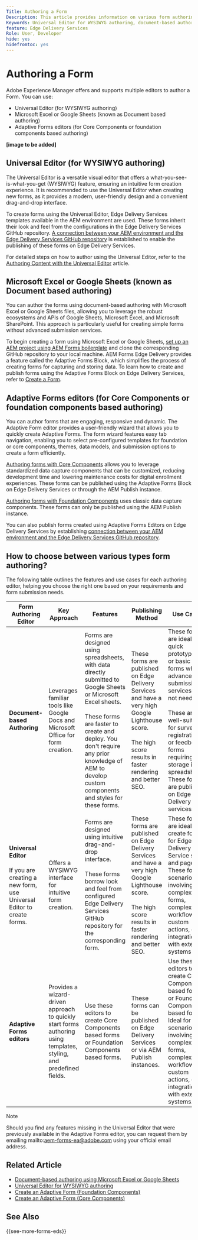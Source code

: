 ```yaml
---
Title: Authoring a Form
Description: This article provides information on various form authoring platforms, including the Universal Editor, document-based authoring, and Adaptive Forms editors (Core Components and Foundation Components).
Keywords: Universal Editor for WYSIWYG authoring, document-based authoring, Adaptive Forms editors, Adaptive Forms editors for Core Components authoring, Adaptive Forms editors for Foundation Components authoring
feature: Edge Delivery Services
Role: User, Developer
hide: yes
hidefromtoc: yes
---
```


# Authoring a Form

Adobe Experience Manager offers and supports multiple editors to author a Form. You can use:
* Universal Editor (for WYSIWYG authoring)
* Microsoft Excel or Google Sheets (known as Document based authoring)
* Adaptive Forms editors (for Core Components or foundation components based authoring)

**[image to be added]**

## Universal Editor (for WYSIWYG authoring)

The Universal Editor is a versatile visual editor that offers a what-you-see-is-what-you-get (WYSIWYG) feature, ensuring an intuitive form creation experience. It is recommended to use the Universal Editor when creating new forms, as it provides a modern, user-friendly design and a convenient drag-and-drop interface.

To create forms using the Universal Editor, Edge Delivery Services templates available in the AEM environment are used. These forms inherit their look and feel from the configurations in the Edge Delivery Services GitHub repository. [A connection between your AEM environment and the Edge Delivery Services GitHub repository](/help/edge/docs/forms/publishing-forms.md) is established to enable the publishing of these forms on Edge Delivery Services.

For detailed steps on how to author using the Universal Editor, refer to the [Authoring Content with the Universal Editor](https://experienceleague.adobe.com/en/docs/experience-manager-cloud-service/content/sites/authoring/universal-editor/authoring) article.

## Microsoft Excel or Google Sheets (known as Document based authoring)

You can author the forms using document-based authoring with Microsoft Excel or Google Sheets files, allowing you to leverage the robust ecosystems and APIs of Google Sheets, Microsoft Excel, and Microsoft SharePoint. This approach is particularly useful for creating simple forms without advanced submission services.

To begin creating a form using Microsoft Excel or Google Sheets, [set up an AEM project using AEM Forms boilerplate](/help/edge/docs/forms/tutorial.md#create-a-new-aem-project-pre-configured-with-adaptive-forms-block) and clone the corresponding GitHub repository to your local machine. AEM Forms Edge Delivery provides a feature called the Adaptive Forms Block, which simplifies the process of creating forms for capturing and storing data. To learn how to create and publish forms using the Adaptive Forms Block on Edge Delivery Services, refer to [Create a Form](/help/edge/docs/forms/create-forms.md).

## Adaptive Forms editors (for Core Components or foundation components based authoring)

You can author forms that are engaging, responsive and dynamic. The Adaptive Form editor provides a user-friendly wizard that allows you to quickly create Adaptive Forms. The form wizard features easy tab navigation, enabling you to select pre-configured templates for foundation or core components, themes, data models, and submission options to create a form efficiently. 

[Authoring forms with Core Components](/help/forms/creating-adaptive-form-core-components.md) allows you to leverage standardized data capture components that can be customized, reducing development time and lowering maintenance costs for digital enrollment experiences. These forms can be published using the Adaptive Forms Block on Edge Delivery Services or through the AEM Publish instance. 

[Authoring forms with Foundation Components](/help/forms/create-an-adaptive-form.md) uses classic data capture components. These forms can only be published using the AEM Publish instance. 

You can also publish forms created using Adaptive Forms Editors on Edge Delivery Services by establishing [connection between your AEM environment and the Edge Delivery Services GitHub repository](/help/edge/docs/forms/publishing-forms.md).

## How to choose between various types form authoring?

The following table outlines the features and use cases for each authoring editor, helping you choose the right one based on your requirements and form submission needs. 

| **Form Authoring Editor**    | **Key Approach**| **Features** | **Publishing Method** | **Use Cases** |
|--------|-----------|-------|-------|------------------------------------------------|
| **Document-based Authoring**    |  Leverages familiar tools like Google Docs and Microsoft Office for form creation.| Forms are designed using spreadsheets, with data directly submitted to Google Sheets or Microsoft Excel sheets. </br> </br> These forms are faster to create and deploy. You don't require any prior knowledge of AEM to develop custom components and styles for these forms.  | These forms are published on Edge Delivery Services and have a very high Google Lighthouse score. </br> </br>  The high score results in faster rendering and better SEO. | These forms are ideal for quick prototyping or basic forms where advanced submission services are not needed. </br> </br>  These are well-suited for surveys, registration, or feedback forms requiring data storage in spreadsheets. These forms are published on Edge Delivery services |  
| **Universal Editor**  </br> </br> If you are creating a new form, use Universal Editor to create forms.          | Offers a WYSIWYG interface for intuitive form creation.         | Forms are designed using intuitive drag-and-drop interface. </br> </br>  These forms borrow look and feel from configured Edge Delivery Services GitHub repository for the corresponding form. | These forms are published on Edge Delivery Services and have a very high Google Lighthouse score. </br> </br> The high score results in faster rendering and better SEO.  | These forms are ideal to create forms for Edge Delivery Service sites and pages. These forms scenarios involving complex forms, complex workflows, custom actions, or integrations with external systems |  
| **Adaptive Forms editors** | Provides a wizard-driven approach to quickly start forms authoring using templates, styling, and predefined fields. | Use these editors to create Core Components based forms or Foundation Components based forms. | These forms can be published on Edge Delivery Services or via AEM Publish instances.  | Use these editors to create Core Components based forms or Foundation Components based forms. Ideal for scenarios involving complex forms, complex workflows, custom actions, or integrations with external systems. |  


>[!NOTE]
>
>
> Should you find any features missing in the Universal Editor that were previously available in the Adaptive Forms editor, you can request them by emailing mailto:aem-forms-ea@adobe.com using your official email address.

## Related Article

* [Document-based authoring using Microsoft Excel or Google Sheets](/help/edge/docs/forms/create-forms.md)
* [Universal Editor for WYSIWYG authoring](https://experienceleague.adobe.com/en/docs/experience-manager-cloud-service/content/edge-delivery/wysiwyg-authoring/authoring)
* [Create an Adaptive Form (Foundation Components)](/help/forms/creating-adaptive-form.md)
* [Create an Adaptive Form (Core Components)](/help/forms/create-an-adaptive-form.md)

## See Also

{{see-more-forms-eds}}